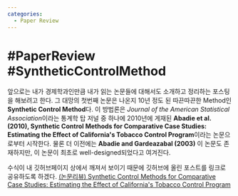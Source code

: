 ```yaml
---
categories:
  - Paper Review
---
```


# #PaperReview #SyntheticControlMethod

앞으로는 내가 경제학과인만큼 내가 읽는 논문들에 대해서도 소개하고 정리하는 포스팅을 해보려고 한다. 그 대망의 첫번째 논문은 나온지 10년 정도 된 따끈따끈한 Method인 **Synthetic Control Method**다. 이 방법론은 *Journal of the American Statistical Association*이라는 통계학 탑 저널 중 하나에 2010년에 게재된 **Abadie et al. (2010), Synthetic Control Methods for Comparative Case Studies: Estimating the Effect of California's Tobacco Control Program**이라는 논문으로부터 시작한다. 물론 더 이전에는 **Abadie and Gardeazabal (2003)** 이 논문도 존재하지만, 이 논문이 최초로 well-designed되었다고 여겨진다.

수식이 내 깃허브페이지 상에서 깨져서 보이기 때문에 깃허브에 올린 포스트를 링크로 공유하도록 하겠다.
[(논문리뷰) Synthetic Control Methods for Comparative Case Studies: Estimating the Effect of California's Tobacco Control Program](https://github.com/arrow-economist/economics-paper-review/blob/main/econometrics/%5B%EB%85%BC%EB%AC%B8%EB%A6%AC%EB%B7%B0%5D-Synthetic-Control-Methods-for-Comparative-Case-Studies:-Estimating-the-Effect-of-California%27s-Tobacco-Control-Program.md)
<!--stackedit_data:
eyJoaXN0b3J5IjpbLTE2MTI4Nzc4Nl19
-->